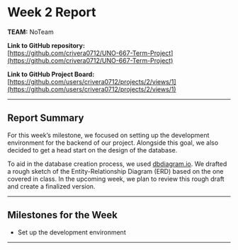 # Week 2 Report

**TEAM:** NoTeam

**Link to GitHub repository:**  
[https://github.com/crivera0712/UNO-667-Term-Project](https://github.com/crivera0712/UNO-667-Term-Project)

**Link to GitHub Project Board:**  
[https://github.com/users/crivera0712/projects/2/views/1](https://github.com/users/crivera0712/projects/2/views/1)

---

## Report Summary

For this week’s milestone, we focused on setting up the development environment for the backend of our project. Alongside this goal, we also decided to get a head start on the design of the database.

To aid in the database creation process, we used [dbdiagram.io](https://dbdiagram.io). We drafted a rough sketch of the Entity-Relationship Diagram (ERD) based on the one covered in class. In the upcoming week, we plan to review this rough draft and create a finalized version.

---

## Milestones for the Week

- Set up the development environment

---


